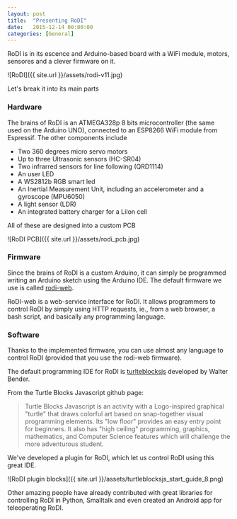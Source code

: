 ```yaml
---
layout: post
title:  "Presenting RoDI"
date:   2015-12-14 00:00:00
categories: [General]
---
```


RoDI is in its escence and Arduino-based board with a WiFi module, motors, sensores and a clever firmware on it.

![RoDI]({{ site.url }}/assets/rodi-v11.jpg)

Let's break it into its main parts

### Hardware

The brains of RoDI is an ATMEGA328p 8 bits microcontroller (the same used on the Arduino UNO), connected to an ESP8266 WiFi module from Espressif. The other components include

* Two 360 degrees micro servo motors
* Up to three Ultrasonic sensors (HC-SR04)
* Two infrarred sensors for line following (QRD1114)
* An user LED
* A WS2812b RGB smart led
* An Inertial Measurement Unit, including an accelerometer and a gyroscope (MPU6050)
* A light sensor (LDR)
* An integrated battery charger for a LiIon cell

All of these are designed into a custom PCB

![RoDI PCB]({{ site.url }}/assets/rodi_pcb.jpg)

### Firmware

Since the brains of RoDI is a custom Arduino, it can simply be programmed writing an Arduino sketch using the Arduino IDE. The default firmware we use is called [rodi-web](https://github.com/tchx84/rodi-web).

RoDI-web is a web-service interface for RoDI. It allows programmers to control RoDI by simply using HTTP requests, ie., from a web browser, a bash script, and basically any programming language.

### Software

Thanks to the implemented firmware, you can use almost any language to control RoDI (provided that you use the rodi-web firmware).

The default programming IDE for RoDI is [turlteblocksjs](https://turtle.sugarlabs.org/) developed by Walter Bender.

From the Turtle Blocks Javascript github page:

> Turtle Blocks Javascript is an activity with a Logo-inspired graphical "turtle" that draws colorful art based on snap-together visual programming elements. Its "low floor" provides an easy entry point for beginners. It also has "high ceiling" programming, graphics, mathematics, and Computer Science features which will challenge the more adventurous student.

We've developed a plugin for RoDI, which let us control RoDI using this great IDE.

![RoDI plugin blocks]({{ site.url }}/assets/turtleblocksjs_start_guide_8.png)

Other amazing people have already contributed with great libraries for controlling RoDI in Python, Smalltalk and even created an Android app for teleoperating RoDI.

